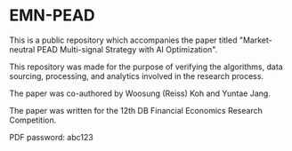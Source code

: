 # EMN-PEAD

This is a public repository which accompanies the paper titled "Market-neutral PEAD Multi-signal Strategy with AI Optimization".

This repository was made for the purpose of verifying the algorithms, data sourcing, processing, and analytics involved in the research process.

The paper was co-authored by Woosung (Reiss) Koh and Yuntae Jang.

The paper was written for the 12th DB Financial Economics Research Competition. 

PDF password: abc123
